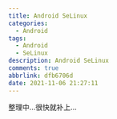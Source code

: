 ```yaml
---
title: Android SeLinux
categories:
  - Android
tags:
  - Android
  - SeLinux
description: Android SeLinux
comments: true
abbrlink: dfb6706d
date: 2021-11-06 21:27:11
---
```

<!--more-->
<meta name="referrer" content="no-referrer"/>

整理中...很快就补上...